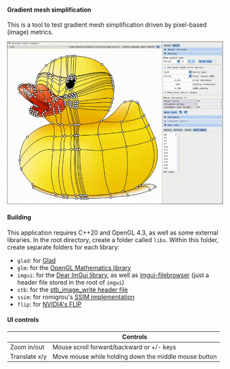 #### Gradient mesh simplification
This is a tool to test gradient mesh simplification driven by pixel-based (image) metrics.

![img](assets/output.gif)

#### Building
This application requires C++20 and OpenGL 4.3, as well as some external libraries. In the root directory, create a folder called `libs`. Within this folder, create separate folders for each library: 
- `glad`: for [Glad](https://glad.dav1d.de/)
- `glm`: for the [OpenGL Mathematics library](https://github.com/g-truc/glm/tree/master/glm)
- `imgui`: for the [Dear ImGui library](https://github.com/ocornut/imgui), as well as [imgui-filebrowser](https://github.com/AirGuanZ/imgui-filebrowser) (just a header file stored in the root of `imgui`)
- `stb`: for the [stb_image_write header file](https://github.com/nothings/stb/blob/master/stb_image_write.h)
- `ssim`: for  romigrou's [SSIM implementation](https://github.com/romigrou/ssim)
- `flip`: for  [NVIDIA's FLIP](https://github.com/NVlabs/flip/tree/main/cpp)

#### UI controls

|  | Controls |
| ----------- | ----------- |
| Zoom in/out      | Mouse scroll forward/backward or +/- keys       |
| Translate x/y      | Move mouse while holding down the middle mouse button |